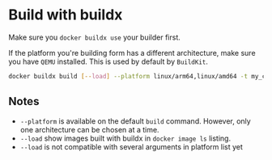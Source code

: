 # Build with buildx
Make sure you `docker buildx use` your builder first.

If the platform you're building form has a different architecture,
make sure you have `QEMU` installed. This is used by default by `BuildKit`.

``` sh
docker buildx build [--load] --platform linux/arm64,linux/amd64 -t my_container .
```

Notes 
---
- `--platform` is available on the default `build` command. However,
    only one architecture can be chosen at a time.
- `--load` show images built with buildx in `docker image ls` listing.
- `--load` is not compatible with several arguments in platform list yet

